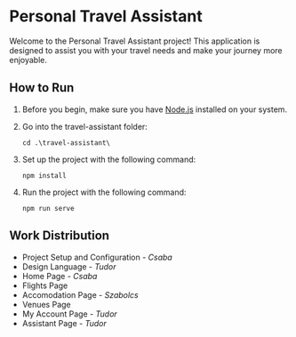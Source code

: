 # Personal Travel Assistant

Welcome to the Personal Travel Assistant project! This application is designed to assist you with your travel needs and make your journey more enjoyable.

## How to Run
<ol>
    <li>
        <p>
            Before you begin, make sure you have <a href="https://nodejs.org/en/download/current">Node.js</a> installed on your system.
        </p>
    </li>
    <li>
        <p>Go into the travel-assistant folder:</p>
        <code>cd .\travel-assistant\</code>
    </li>
    <li>
        <p>Set up the project with the following command:</p>
        <code>npm install</code>
    </li>
    <li>
        <p>Run the project with the following command:</p>
        <code>npm run serve</code>
    </li>
</ol>

## Work Distribution
- Project Setup and Configuration - _Csaba_
- Design Language - _Tudor_
- Home Page - _Csaba_
- Flights Page
- Accomodation Page - _Szabolcs_
- Venues Page
- My Account Page - _Tudor_
- Assistant Page - _Tudor_
